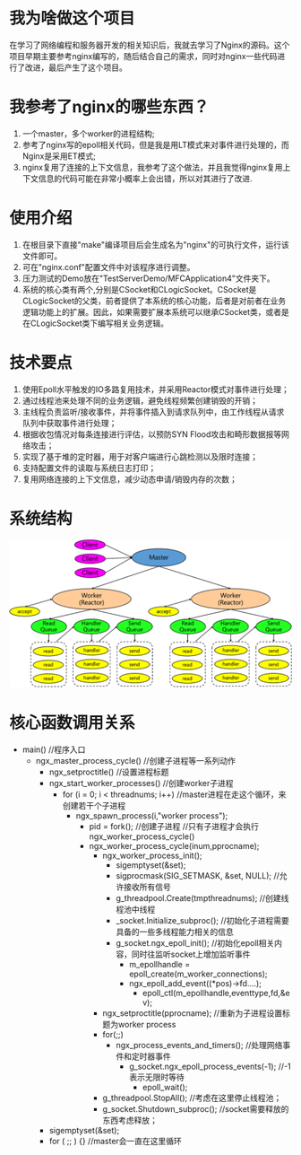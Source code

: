 # 我为啥做这个项目
在学习了网络编程和服务器开发的相关知识后，我就去学习了Nginx的源码。这个项目早期主要参考nginx编写的，随后结合自己的需求，同时对nginx一些代码进行了改进，最后产生了这个项目。

# 我参考了nginx的哪些东西？
1. 一个master，多个worker的进程结构;
2. 参考了nginx写的epoll相关代码，但是我是用LT模式来对事件进行处理的，而Nginx是采用ET模式;
3. nginx复用了连接的上下文信息，我参考了这个做法，并且我觉得nginx复用上下文信息的代码可能在非常小概率上会出错，所以对其进行了改进.

# 使用介绍
1. 在根目录下直接"make"编译项目后会生成名为"nginx"的可执行文件，运行该文件即可。
2. 可在"nginx.conf"配置文件中对该程序进行调整。
3. 压力测试的Demo放在"TestServerDemo/MFCApplication4"文件夹下。
4. 系统的核心类有两个,分别是CSocket和CLogicSocket。CSocket是CLogicSocket的父类，前者提供了本系统的核心功能，后者是对前者在业务逻辑功能上的扩展。因此，如果需要扩展本系统可以继承CSocket类，或者是在CLogicSocket类下编写相关业务逻辑。

# 技术要点
1. 使用Epoll水平触发的IO多路复用技术，并采用Reactor模式对事件进行处理；
2. 通过线程池来处理不同的业务逻辑，避免线程频繁创建销毁的开销；
3. 主线程负责监听/接收事件，并将事件插入到请求队列中，由工作线程从请求队列中获取事件进行处理；
4. 根据收包情况对每条连接进行评估，以预防SYN Flood攻击和畸形数据报等网络攻击；
5. 实现了基于堆的定时器，用于对客户端进行心跳检测以及限时连接；
6. 支持配置文件的读取与系统日志打印；
7. 复用网络连接的上下文信息，减少动态申请/销毁内存的次数；

# 系统结构
![model](https://github.com/Replux/myNginx/blob/master/reactor.png)

# 核心函数调用关系
+ main() //程序入口
    + ngx_master_process_cycle()  //创建子进程等一系列动作
        + ngx_setproctitle()       //设置进程标题    
        + ngx_start_worker_processes() //创建worker子进程   
            + for (i = 0; i < threadnums; i++)  //master进程在走这个循环，来创建若干个子进程
                + ngx_spawn_process(i,"worker process");
                    + pid = fork(); //创建子进程
	                //只有子进程才会执行ngx_worker_process_cycle()
	                + ngx_worker_process_cycle(inum,pprocname);
	                    + ngx_worker_process_init();
	                        + sigemptyset(&set);  
                            + sigprocmask(SIG_SETMASK, &set, NULL); //允许接收所有信号
                            + g_threadpool.Create(tmpthreadnums);  //创建线程池中线程
                            + _socket.Initialize_subproc();  //初始化子进程需要具备的一些多线程能力相关的信息
                            + g_socket.ngx_epoll_init();  //初始化epoll相关内容，同时往监听socket上增加监听事件
                                + m_epollhandle = epoll_create(m_worker_connections); 
                                + ngx_epoll_add_event((*pos)->fd....);
                                    + epoll_ctl(m_epollhandle,eventtype,fd,&ev);
                        + ngx_setproctitle(pprocname);         //重新为子进程设置标题为worker process
                        + for(;;)
                            + ngx_process_events_and_timers(); //处理网络事件和定时器事件 
                                + g_socket.ngx_epoll_process_events(-1); //-1表示无限时等待
                                    + epoll_wait();
                        + g_threadpool.StopAll();      //考虑在这里停止线程池；
		    			+ g_socket.Shutdown_subproc(); //socket需要释放的东西考虑释放；	
        + sigemptyset(&set); 
        + for ( ;; ) {}  //master会一直在这里循环
